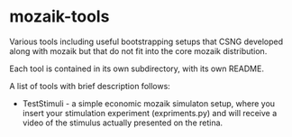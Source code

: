 # mozaik-tools
Various tools including useful bootstrapping  setups that CSNG developed along with mozaik but that do not fit into the core mozaik distribution.

Each tool is contained in its own subdirectory, with its own README. 

A list of tools with brief description follows:

* TestStimuli - a simple economic mozaik simulaton setup, where you insert your stimulation experiment (expriments.py) and will receive a video of the stimulus actually presented on the retina.
